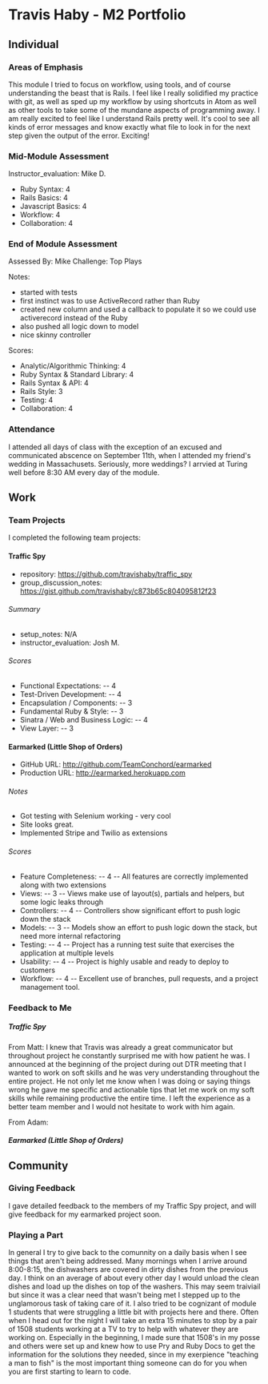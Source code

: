 # Travis Haby - M2 Portfolio

## Individual

### Areas of Emphasis

This module I tried to focus on workflow, using tools, and of course understanding the beast that is Rails. I feel like I really solidified my practice with git, as well as sped up my workflow by using shortcuts in Atom as well as other tools to take some of the mundane aspects of programming away. I am really excited to feel like I understand Rails pretty well. It's cool to see all kinds of error messages and know exactly what file to look in for the next step given the output of the error. Exciting!

### Mid-Module Assessment

Instructor_evaluation: Mike D.
* Ruby Syntax:       4
* Rails Basics:      4
* Javascript Basics: 4
* Workflow:          4
* Collaboration:     4

### End of Module Assessment

Assessed By: Mike
Challenge: Top Plays

Notes:

* started with tests
* first instinct was to use ActiveRecord rather than Ruby
* created new column and used a callback to populate it so we could use activerecord
instead of the Ruby
* also pushed all logic down to model
* nice skinny controller

Scores:

* Analytic/Algorithmic Thinking: 4
* Ruby Syntax & Standard Library: 4
* Rails Syntax & API: 4
* Rails Style: 3
* Testing: 4
* Collaboration: 4

### Attendance

I attended all days of class with the exception of an excused and communicated abscence on September 11th, when I attended my friend's wedding in Massachusets. Seriously, more weddings? I arrvied at Turing well before 8:30 AM every day of the module.

## Work

### Team Projects

I completed the following team projects:

#### Traffic Spy

  * repository: https://github.com/travishaby/traffic_spy
  * group_discussion_notes: https://gist.github.com/travishaby/c873b65c804095812f23

###### Summary

  * setup_notes: N/A
  * instructor_evaluation: Josh M.

###### Scores

  * Functional Expectations:          -- 4
  * Test-Driven Development:          -- 4
  * Encapsulation / Components:       -- 3
  * Fundamental Ruby & Style:         -- 3
  * Sinatra / Web and Business Logic: -- 4
  * View Layer:                       -- 3
  
#### Earmarked (Little Shop of Orders)

* GitHub URL: http://github.com/TeamConchord/earmarked
* Production URL: http://earmarked.herokuapp.com

###### Notes

* Got testing with Selenium working - very cool
* Site looks great.
* Implemented Stripe and Twilio as extensions

###### Scores

* Feature Completeness: -- 4 -- All features are correctly implemented along with two extensions
* Views:                -- 3 -- Views make use of layout(s), partials and helpers, but some logic leaks through
* Controllers:          -- 4 -- Controllers show significant effort to push logic down the stack
* Models:               -- 3 -- Models show an effort to push logic down the stack, but need more internal refactoring
* Testing:              -- 4 -- Project has a running test suite that exercises the application at multiple levels
* Usability:            -- 4 -- Project is highly usable and ready to deploy to customers
* Workflow:             -- 4 -- Excellent use of branches, pull requests, and a project management tool.

### Feedback to Me

##### Traffic Spy
From Matt:
  I knew that Travis was already a great communicator but throughout project he constantly surprised me with how patient he was. I announced at the beginning of the project during out DTR meeting that I wanted to work on soft skills and he was very understanding throughout the entire project. He not only let me know when I was doing or saying things wrong he gave me specific and actionable tips that let me work on my soft skills while remaining productive the entire time. I left the experience as a better team member and I would not hesitate to work with him again.
  
From Adam:

##### Earmarked (Little Shop of Orders)

## Community

### Giving Feedback

I gave detailed feedback to the members of my Traffic Spy project, and will give feedback for my earmarked project soon.

### Playing a Part

In general I try to give back to the comunnity on a daily basis when I see things that aren't being addressed. Many mornings when I arrive around 8:00-8:15, the dishwashers are covered in dirty dishes from the previous day. I think on an average of about every other day I would unload the clean dishes and load up the dishes on top of the washers. This may seem traiviail but since it was a clear need that wasn't being met I stepped up to the unglamorous task of taking care of it. I also tried to be cognizant of module 1 students that were struggling a little bit with projects here and there. Often when I head out for the night I will take an extra 15 minutes to stop by a pair of 1508 students working at a TV to try to help with whatever they are working on. Especially in the beginning, I made sure that 1508's in my posse and others were set up and knew how to use Pry and Ruby Docs to get the information for the solutions they needed, since in my exerpience "teaching a man to fish" is the most important thing someone can do for you when you are first starting to learn to code.
